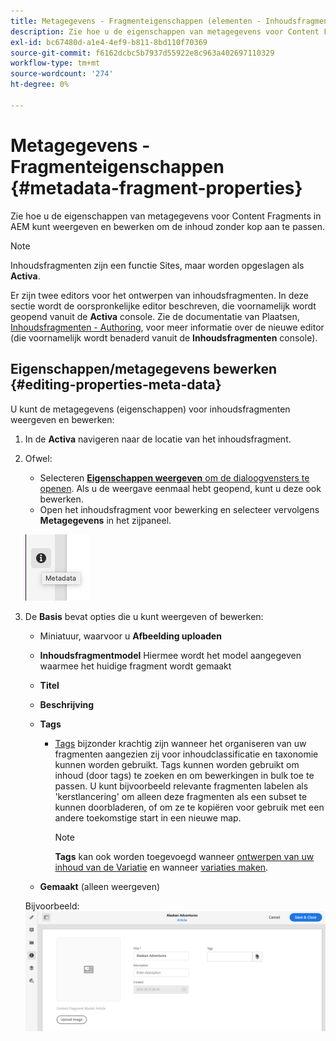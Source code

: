 ```yaml
---
title: Metagegevens - Fragmenteigenschappen (elementen - Inhoudsfragmenten)
description: Zie hoe u de eigenschappen van metagegevens voor Content Fragments kunt weergeven en bewerken.
exl-id: bc67480d-a1e4-4ef9-b811-8bd110f70369
source-git-commit: f6162dcbc5b7937d55922e8c963a402697110329
workflow-type: tm+mt
source-wordcount: '274'
ht-degree: 0%

---
```


# Metagegevens - Fragmenteigenschappen {#metadata-fragment-properties}

Zie hoe u de eigenschappen van metagegevens voor Content Fragments in AEM kunt weergeven en bewerken om de inhoud zonder kop aan te passen.

>[!NOTE]
>
>Inhoudsfragmenten zijn een functie Sites, maar worden opgeslagen als **Activa**.
>
>Er zijn twee editors voor het ontwerpen van inhoudsfragmenten. In deze sectie wordt de oorspronkelijke editor beschreven, die voornamelijk wordt geopend vanuit de **Activa** console. Zie de documentatie van Plaatsen, [Inhoudsfragmenten - Authoring](/help/sites-cloud/administering/content-fragments/authoring.md), voor meer informatie over de nieuwe editor (die voornamelijk wordt benaderd vanuit de **Inhoudsfragmenten** console).

## Eigenschappen/metagegevens bewerken {#editing-properties-meta-data}

U kunt de metagegevens (eigenschappen) voor inhoudsfragmenten weergeven en bewerken:

1. In de **Activa** navigeren naar de locatie van het inhoudsfragment.
2. Ofwel:

   * Selecteren [**Eigenschappen weergeven** om de dialoogvensters te openen](/help/assets/manage-digital-assets.md#editing-properties). Als u de weergave eenmaal hebt geopend, kunt u deze ook bewerken.
   * Open het inhoudsfragment voor bewerking en selecteer vervolgens **Metagegevens** in het zijpaneel.

   ![Metagegevens in zijpaneel](assets/cfm-metadata-01.png)

3. De **Basis** bevat opties die u kunt weergeven of bewerken:

   * Miniatuur, waarvoor u **Afbeelding uploaden**
   * **Inhoudsfragmentmodel** Hiermee wordt het model aangegeven waarmee het huidige fragment wordt gemaakt
   * **Titel**
   * **Beschrijving**
   * **Tags**
      * [Tags](/help/sites-cloud/authoring/sites-console/tags.md) bijzonder krachtig zijn wanneer het organiseren van uw fragmenten aangezien zij voor inhoudclassificatie en taxonomie kunnen worden gebruikt. Tags kunnen worden gebruikt om inhoud (door tags) te zoeken en om bewerkingen in bulk toe te passen.
U kunt bijvoorbeeld relevante fragmenten labelen als &#39;kerstlancering&#39; om alleen deze fragmenten als een subset te kunnen doorbladeren, of om ze te kopiëren voor gebruik met een andere toekomstige start in een nieuwe map.

        >[!NOTE]
        >
        >**Tags** kan ook worden toegevoegd wanneer [ontwerpen van uw inhoud van de Variatie](/help/assets/content-fragments/content-fragments-variations.md#authoring-your-content) en wanneer [variaties maken](/help/assets/content-fragments/content-fragments-variations.md#creating-a-variation).

   * **Gemaakt** (alleen weergeven)

   Bijvoorbeeld:
   ![Voorbeeld van metagegevens](assets/cfm-metadata-02.png)
